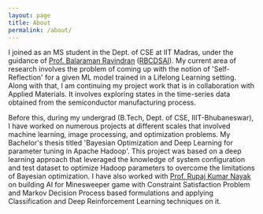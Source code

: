 ```yaml
---
layout: page
title: About
permalink: /about/
---
```

I joined as an MS student in the Dept. of CSE at IIT Madras, under the guidance of [Prof. Balaraman Ravindran](http://www.cse.iitm.ac.in/~ravi/) ([RBCDSAI](https://rbc-dsai.iitm.ac.in/)). My current area of research involves the problem of coming up with the notion of 'Self-Reflection' for a given ML model trained in a Lifelong Learning setting. Along with that, I am continuing my project work that is in collaboration with Applied Materials. It involves exploring states in the time-series data obtained from the semiconductor manufacturing process.
 
Before this, during my undergrad (B.Tech, Dept. of CSE, IIIT-Bhubaneswar), I have worked on numerous projects at different scales that involved machine learning, image processing, and optimization problems. My Bachelor's thesis titled 'Bayesian Optimization and Deep Learning for parameter tuning in Apache Hadoop'. This project was based on a deep learning approach that leveraged the knowledge of system configuration and test dataset to optimize Hadoop parameters to overcome the limitations of Bayesian optimization. I have also worked with [Prof. Rupaj Kumar Nayak](https://sites.google.com/a/iiit-bh.ac.in/r-k-nayak/) on building AI for Minesweeper game with Constraint Satisfaction Problem and Markov Decision Process based formulations and applying Classification and Deep Reinforcement Learning techniques on it. 
